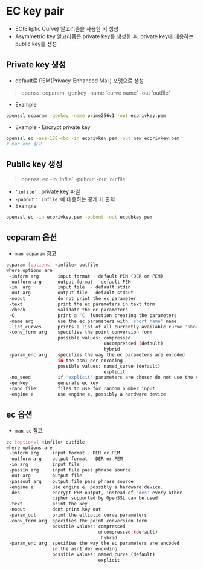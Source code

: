 <!-- TITLE: Generate Key Pair -->
<!-- SUBTITLE: How to generate the key pair by using OpenSSL -->

# EC key pair
* EC(Elliptic Curve) 알고리즘을 사용한 키 생성
* Asymmetric key 알고리즘은 private key를 생성한 후, private key에 대응하는 public key를 생성

## Private key 생성
* default로 PEM(Privacy-Enhanced Mail) 포맷으로 생성
> openssl ecparam -genkey -name 'curve name' -out 'outfile'
* Example
```bash
openssl ecparam -genkey -name prime256v1 -out ecprivkey.pem
```
* Example - Encrypt private key 
```bash
openssl ec -aes-128-cbc -in ecprivkey.pem -out new_ecprivkey.pem
# man enc 참고
```

## Public key 생성
> openssl ec -in 'infile' -pubout -out 'outfile'
* `'infile'` : private key 파일
* `-pubout` : `'infile'`에 대응하는 공개 키 출력
* Example
```bash
openssl ec -in ecprivkey.pem -pubout -out ecpubkey.pem
```

## ecparam 옵션
* `man ecparam` 참고
```bash
ecparam [options] <infile> outfile
where options are
 -inform arg       input format - default PEM (DER or PEM)
 -outform arg      output format - default PEM
 -in  arg          input file  - default stdin
 -out arg          output file - default stdout
 -noout            do not print the ec parameter
 -text             print the ec parameters in text form
 -check            validate the ec parameters
 -C                print a 'C' function creating the parameters
 -name arg         use the ec parameters with 'short name' name
 -list_curves      prints a list of all currently available curve 'short names'
 -conv_form arg    specifies the point conversion form 
                   possible values: compressed
                                    uncompressed (default)
                                    hybrid
 -param_enc arg    specifies the way the ec parameters are encoded
                   in the asn1 der encoding
                   possible values: named_curve (default)
                                    explicit
 -no_seed          if 'explicit' parameters are chosen do not use the seed
 -genkey           generate ec key
 -rand file        files to use for random number input
 -engine e         use engine e, possibly a hardware device
```

## ec 옵션
* `man ec` 참고
```bash
ec [options] <infile> outfile
where options are
 -inform arg     input format - DER or PEM
 -outform arg    output format - DER or PEM
 -in arg         input file
 -passin arg     input file pass phrase source
 -out arg        output file
 -passout arg    output file pass phrase source
 -engine e       use engine e, possibly a hardware device.
 -des            encrypt PEM output, instead of 'des' every other 
                 cipher supported by OpenSSL can be used
 -text           print the key
 -noout          dont print key out
 -param_out      print the elliptic curve parameters
 -conv_form arg  specifies the point conversion form 
                 possible values: compressed
                                  uncompressed (default)
                                   hybrid
 -param_enc arg  specifies the way the ec parameters are encoded
                 in the asn1 der encoding
                 possible values: named_curve (default)
                                  explicit
```
